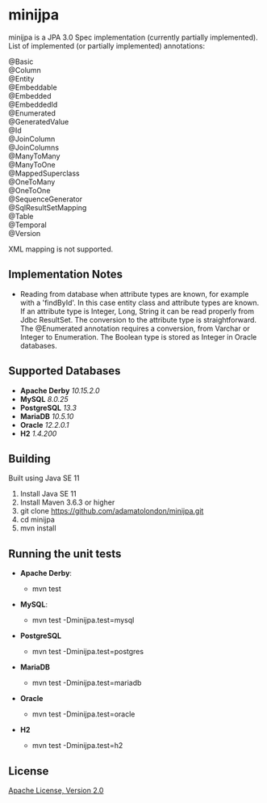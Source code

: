 # minijpa
minijpa is a JPA 3.0 Spec implementation (currently partially implemented).  
List of implemented (or partially implemented) annotations:  

@Basic  
@Column  
@Entity  
@Embeddable  
@Embedded  
@EmbeddedId  
@Enumerated  
@GeneratedValue  
@Id  
@JoinColumn  
@JoinColumns  
@ManyToMany  
@ManyToOne  
@MappedSuperclass  
@OneToMany  
@OneToOne  
@SequenceGenerator  
@SqlResultSetMapping  
@Table  
@Temporal  
@Version  


XML mapping is not supported.  

## Implementation Notes  
- Reading from database when attribute types are known, for example with a 'findById'. In this case entity class and attribute types are known.  
If an attribute type is Integer, Long, String it can be read properly from Jdbc ResultSet. The conversion to the attribute type is straightforward.
The @Enumerated annotation requires a conversion, from Varchar or Integer to Enumeration. The Boolean type is stored as Integer in Oracle databases.

## Supported Databases  
- **Apache Derby** *10.15.2.0*  
- **MySQL** *8.0.25*  
- **PostgreSQL** *13.3*  
- **MariaDB** *10.5.10*  
- **Oracle** *12.2.0.1*  
- **H2** *1.4.200*  

## Building  
Built using Java SE 11    
1. Install Java SE 11  
2. Install Maven 3.6.3 or higher  
3. git clone https://github.com/adamatolondon/minijpa.git
4. cd minijpa  
5. mvn install  

## Running the unit tests  
- **Apache Derby**:  
     - mvn test  
  

- **MySQL**:  
    - mvn test -Dminijpa.test=mysql  
  

- **PostgreSQL**  
    - mvn test -Dminijpa.test=postgres  
  

- **MariaDB**  
    - mvn test -Dminijpa.test=mariadb  
  

- **Oracle**  
    - mvn test -Dminijpa.test=oracle  
  

- **H2**  
    - mvn test -Dminijpa.test=h2  
  
## License  
[Apache License, Version 2.0](https://www.apache.org/licenses/LICENSE-2.0)  

